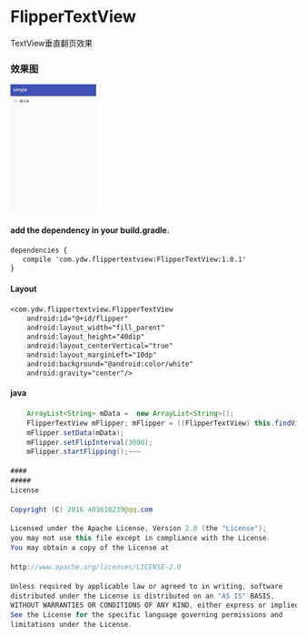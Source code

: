 # FlipperTextView
TextView垂直翻页效果


### 效果图

<img src="/1.gif" style="width: 30%;">

####  add the dependency in your build.gradle.

	dependencies {
	   compile 'com.ydw.flippertextview:FlipperTextView:1.0.1'
	}


#### Layout

    <com.ydw.flippertextview.FlipperTextView
        android:id="@+id/flipper"
        android:layout_width="fill_parent"
        android:layout_height="40dip"
        android:layout_centerVertical="true"
        android:layout_marginLeft="10dp"
        android:background="@android:color/white"
        android:gravity="center"/>
#### java
~~~java
    ArrayList<String> mData =  new ArrayList<String>();
    FlipperTextView mFlipper; mFlipper = ((FlipperTextView) this.findViewById(R.id.flipper));
	mFlipper.setData(mData);
	mFlipper.setFlipInterval(3000);
	mFlipper.startFlipping();~~~	
	
####
#####
License

Copyright (C) 2016 401610239@qq.com

Licensed under the Apache License, Version 2.0 (the "License");
you may not use this file except in compliance with the License.
You may obtain a copy of the License at

http://www.apache.org/licenses/LICENSE-2.0

Unless required by applicable law or agreed to in writing, software
distributed under the License is distributed on an "AS IS" BASIS,
WITHOUT WARRANTIES OR CONDITIONS OF ANY KIND, either express or implied.
See the License for the specific language governing permissions and
limitations under the License.
